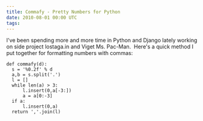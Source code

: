 ```yaml
---
title: Commafy - Pretty Numbers for Python
date: 2010-08-01 00:00 UTC
tags:
---
```


<p>I've been spending more and more time in Python and Django lately working on side project lostaga.in and Viget Ms. Pac-Man. &nbsp;Here's a quick method I put together for formatting numbers with commas:</p>

<pre><code>def commafy(d):
  s = '%0.2f' % d
  a,b = s.split('.')
  l = []
  while len(a) &gt; 3:
      l.insert(0,a[-3:])
      a = a[0:-3]
  if a:
      l.insert(0,a)
  return ','.join(l)
</code></pre>
